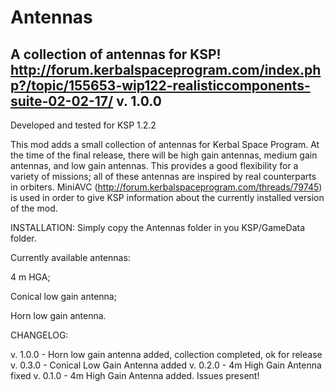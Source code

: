 # Antennas
A collection of antennas for KSP!
http://forum.kerbalspaceprogram.com/index.php?/topic/155653-wip122-realisticcomponents-suite-02-02-17/
v. 1.0.0
-------------------------------------
Developed and tested for KSP 1.2.2

This mod adds a small collection of antennas for Kerbal Space Program. At the time of the final release, there will be high gain antennas, medium gain antennas, and low gain antennas. This provides a good flexibility for a variety of missions; all of these antennas are inspired by real counterparts in orbiters. MiniAVC (http://forum.kerbalspaceprogram.com/threads/79745) is used in order to give KSP information about the currently installed version of the mod.


INSTALLATION: Simply copy the Antennas folder in you KSP/GameData folder.


Currently available antennas:

4 m HGA;

Conical low gain antenna;

Horn low gain antenna.


CHANGELOG:

v. 1.0.0 - Horn low gain antenna added, collection completed, ok for release
v. 0.3.0 - Conical Low Gain Antenna added
v. 0.2.0 - 4m High Gain Antenna fixed
v. 0.1.0 - 4m High Gain Antenna added. Issues present!
